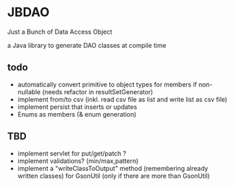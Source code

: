 # JBDAO
Just a Bunch of Data Access Object

a Java library to generate DAO classes at compile time

## todo

* automatically convert primitive to object types for members if non-nullable (needs refactor in resultSetGenerator)
* implement from/to csv (inkl. read csv file as list and write list as csv file)
* implement persist that inserts or updates
* Enums as members (& enum generation)

## TBD
* implement servlet for put/get/patch ?
* implement validations? (min/max,pattern) 
* implement a "writeClassToOutput" method (remembering already written classes) for GsonUtil (only if there are more
  than GsonUtil)
 